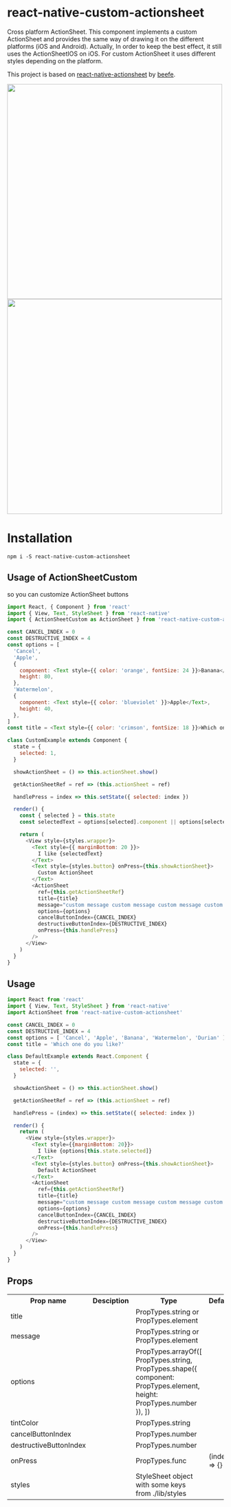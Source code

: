 # react-native-custom-actionsheet
Cross platform ActionSheet. This component implements a custom ActionSheet and provides the same way of drawing it on the different platforms (iOS and Android). Actually, In order to keep the best effect, it still uses the ActionSheetIOS on iOS. For custom ActionSheet it uses different styles depending on the platform.

This project is based on [react-native-actionsheet](https://github.com/beefe/react-native-actionsheet) by [beefe](https://github.com/beefe).

<img height="500" src="./examples/ios.gif"> <img height="500" src="./examples/android.gif">

# Installation

```
npm i -S react-native-custom-actionsheet
```

## Usage of ActionSheetCustom

so you can customize ActionSheet buttons

```javascript
import React, { Component } from 'react'
import { View, Text, StyleSheet } from 'react-native'
import { ActionSheetCustom as ActionSheet } from 'react-native-custom-actionsheet'

const CANCEL_INDEX = 0
const DESTRUCTIVE_INDEX = 4
const options = [
  'Cancel',
  'Apple',
  {
    component: <Text style={{ color: 'orange', fontSize: 24 }}>Banana</Text>,
    height: 80,
  },
  'Watermelon',
  {
    component: <Text style={{ color: 'blueviolet' }}>Apple</Text>,
    height: 40,
  },
]
const title = <Text style={{ color: 'crimson', fontSize: 18 }}>Which one do you like?</Text>

class CustomExample extends Component {
  state = {
    selected: 1,
  }

  showActionSheet = () => this.actionSheet.show()

  getActionSheetRef = ref => (this.actionSheet = ref)

  handlePress = index => this.setState({ selected: index })

  render() {
    const { selected } = this.state
    const selectedText = options[selected].component || options[selected]

    return (
      <View style={styles.wrapper}>
        <Text style={{ marginBottom: 20 }}>
          I like {selectedText}
        </Text>
        <Text style={styles.button} onPress={this.showActionSheet}>
          Custom ActionSheet
        </Text>
        <ActionSheet
          ref={this.getActionSheetRef}
          title={title}
          message="custom message custom message custom message custom message custom message custom message "
          options={options}
          cancelButtonIndex={CANCEL_INDEX}
          destructiveButtonIndex={DESTRUCTIVE_INDEX}
          onPress={this.handlePress}
        />
      </View>
    )
  }
}
```


## Usage

```javascript
import React from 'react'
import { View, Text, StyleSheet } from 'react-native'
import ActionSheet from 'react-native-custom-actionsheet'

const CANCEL_INDEX = 0
const DESTRUCTIVE_INDEX = 4
const options = [ 'Cancel', 'Apple', 'Banana', 'Watermelon', 'Durian' ]
const title = 'Which one do you like?'

class DefaultExample extends React.Component {
  state = {
    selected: '',
  }

  showActionSheet = () => this.actionSheet.show()

  getActionSheetRef = ref => (this.actionSheet = ref)

  handlePress = (index) => this.setState({ selected: index })

  render() {
    return (
      <View style={styles.wrapper}>
        <Text style={{marginBottom: 20}}>
          I like {options[this.state.selected]}
        </Text>
        <Text style={styles.button} onPress={this.showActionSheet}>
          Default ActionSheet
        </Text>
        <ActionSheet
          ref={this.getActionSheetRef}
          title={title}
          message="custom message custom message custom message custom message custom message custom message "
          options={options}
          cancelButtonIndex={CANCEL_INDEX}
          destructiveButtonIndex={DESTRUCTIVE_INDEX}
          onPress={this.handlePress}
        />
      </View>
    )
  }
}
```


## Props

<table>
    <tr>
        <th>Prop name</th>
        <th>Desciption</th>
        <th>Type</th>
        <th>Default</th>
    </tr>
    <tr>
        <td>title</td>
        <td></td>
        <td>PropTypes.string or PropTypes.element</td>
        <td></td>
    </tr>
    <tr>
        <td>message</td>
        <td></td>
        <td>PropTypes.string or PropTypes.element</td>
        <td></td>
    </tr>
    <tr>
        <td>options</td>
        <td></td>
        <td>
          PropTypes.arrayOf([
            PropTypes.string,
            PropTypes.shape({
              component: PropTypes.element,
              height: PropTypes.number
            }),
          ])
        </td>
        <td></td>
    </tr>
    <tr>
        <td>tintColor</td>
        <td></td>
        <td>PropTypes.string</td>
        <td></td>
    </tr>
    <tr>
        <td>cancelButtonIndex</td>
        <td></td>
        <td>PropTypes.number</td>
        <td></td>
    </tr>
    <tr>
        <td>destructiveButtonIndex</td>
        <td></td>
        <td>PropTypes.number</td>
        <td></td>
    </tr>
    <tr>
        <td>onPress</td>
        <td></td>
        <td>PropTypes.func</td>
        <td>(index) => {}</td>
    </tr>
    <tr>
        <td>styles</td>
        <td></td>
        <td>StyleSheet object with some keys from ./lib/styles</td>
        <td></td>
    </tr>
</table>
